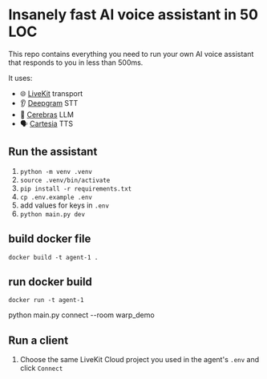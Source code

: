 # Insanely fast AI voice assistant in 50 LOC

This repo contains everything you need to run your own AI voice assistant that responds to you in less than 500ms.

It uses:
- 🌐 [LiveKit](https://github.com/livekit) transport
- 👂 [Deepgram](https://deepgram.com/) STT
- 🧠 [Cerebras](https://inference.cerebras.ai/) LLM
- 🗣️ [Cartesia](https://cartesia.ai/) TTS

## Run the assistant

1. `python -m venv .venv`
2. `source .venv/bin/activate`
3. `pip install -r requirements.txt`
4. `cp .env.example .env`
5. add values for keys in `.env`
6. `python main.py dev`

## build docker file
`docker build -t agent-1 .`

## run docker build
`docker run -t agent-1`

python main.py connect --room warp_demo

## Run a client

1. Choose the same LiveKit Cloud project you used in the agent's `.env` and click `Connect`
